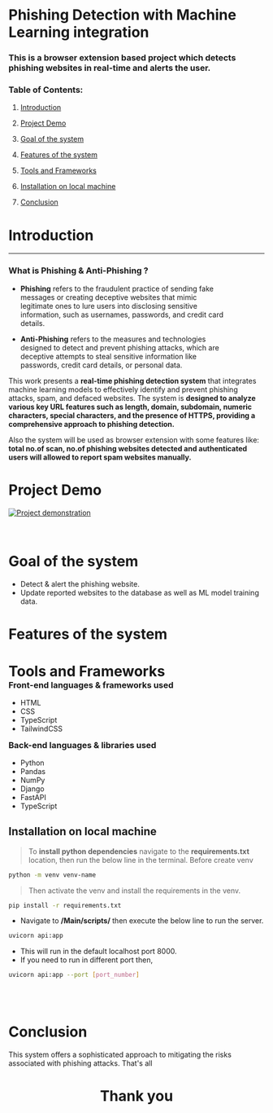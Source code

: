 # Phishing Detection with Machine Learning integration

### This is a browser extension based project which detects phishing websites in real-time and alerts the user.

### Table of Contents:

1. [Introduction](#introduction)

2. [Project Demo](#project-demo)

3. [Goal of the system](#goal-of-the-system)

4. [Features of the system](#features-of-the-system)

5. [Tools and Frameworks](#tools-and-frameworks)

6. [Installation on local machine](#installation-on-local-machine)

7. [Conclusion](#conclusion)

# Introduction

---

### **What is Phishing & Anti-Phishing ?**

<div style="width:85%;">

- **Phishing** refers to the fraudulent practice of sending fake messages or creating deceptive websites that mimic legitimate ones to lure users into disclosing sensitive information, such as usernames, passwords, and credit card details.

- **Anti-Phishing** refers to the measures and technologies designed to detect and prevent phishing attacks, which are deceptive attempts to steal sensitive information like passwords, credit card details, or personal data.

</div>

<div >

This work presents a **real-time phishing detection system** that integrates machine learning models to effectively identify and prevent phishing attacks, spam, and defaced websites. The system is **designed to analyze various key URL features such as length, domain, subdomain, numeric characters, special characters, and the presence of HTTPS, providing a comprehensive approach to phishing detection.**

Also the system will be used as browser extension with some features like: **total no.of scan, no.of phishing websites detected and authenticated users will allowed to report spam websites manually.**

</div>

<!-- # Markdown with HTML

This is a standard Markdown paragraph.

<div style="background-color: gray; padding: 10px;border-radius: 1.5rem; border:1px solid red">
  <h2 id="#1">This is a heading inside an HTML block</h2>
  <p>You can include HTML elements like <strong>bold text</strong> or <em>italic text</em>.</p>
</div>

- Markdown lists
- Work alongside
- HTML blocks -->

# Project Demo

[![Project demonstration](https://raw.githubusercontent.com/Vishnu19091/yourrepository/main/assets/thumbnail.jpg)](https://raw.githubusercontent.com/Vishnu19091/yourrepository/main/assets/video.mp4)

<br/>

# Goal of the system

- Detect & alert the phishing website.
- Update reported websites to the database as well as ML model training data.

# Features of the system

<div id="tools-and-frameworks">
<h1 style="margin-bottom: 0;">Tools and Frameworks</h1>
<h3  style="margin-top: 0;margin-bottom: 1rem;">Front-end languages & frameworks used</h3>

- HTML
- CSS
- TypeScript
- TailwindCSS

<h3  style="margin-top: 0;margin-bottom: 1rem;">Back-end languages & libraries used</h3>

- Python
- Pandas
- NumPy
- Django
- FastAPI
- TypeScript
</div>

## Installation on local machine

<!-- As we used **TailwindCSS**, it requires you to run npm commands to host it locally.
> To **initialize TailwindCSS** run the below line of command-->

> To **install python dependencies** navigate to the **requirements.txt** location, then run the below line in the terminal. Before create venv

```bash
python -m venv venv-name
```

> Then activate the venv and install the requirements in the venv.

```bash
pip install -r requirements.txt
```

- Navigate to **/Main/scripts/** then execute the below line to run the server.

```bash
uvicorn api:app
```

- This will run in the default localhost port 8000.
- If you need to run in different port then,

```bash
uvicorn api:app --port [port_number]
```

<br/>

<br/>

# Conclusion

This system offers a sophisticated approach to mitigating the risks associated with phishing attacks. That's all

<h1 style="text-align:center;">Thank you</h1>
